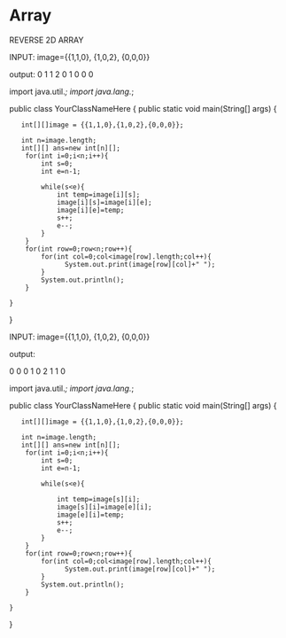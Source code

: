 # Array


REVERSE 2D ARRAY

INPUT:
image={{1,1,0},
{1,0,2},
{0,0,0}}


output:
0 1 1 
2 0 1 
0 0 0



import java.util.*;
import java.lang.*;

public class YourClassNameHere {
    public static void main(String[] args) {
        
       int[][]image = {{1,1,0},{1,0,2},{0,0,0}};

       int n=image.length;        
       int[][] ans=new int[n][];
        for(int i=0;i<n;i++){
            int s=0;
            int e=n-1;
            
            while(s<e){
                int temp=image[i][s];
                image[i][s]=image[i][e];
                image[i][e]=temp;
                s++;
                e--;
            }
        }
        for(int row=0;row<n;row++){
            for(int col=0;col<image[row].length;col++){
                  System.out.print(image[row][col]+" ");
            }
            System.out.println();
        }
    
    }
}





INPUT:
image={{1,1,0},
{1,0,2},
{0,0,0}}

output:

0 0 0 
1 0 2 
1 1 0





import java.util.*;
import java.lang.*;

public class YourClassNameHere {
    public static void main(String[] args) {
        
       int[][]image = {{1,1,0},{1,0,2},{0,0,0}};

       int n=image.length;        
       int[][] ans=new int[n][];
        for(int i=0;i<n;i++){
            int s=0;
            int e=n-1;
            
            while(s<e){
             
                int temp=image[s][i];
                image[s][i]=image[e][i];
                image[e][i]=temp;
                s++;
                e--;
            }
        }
        for(int row=0;row<n;row++){
            for(int col=0;col<image[row].length;col++){
                  System.out.print(image[row][col]+" ");
            }
            System.out.println();
        }
    
    }
}
